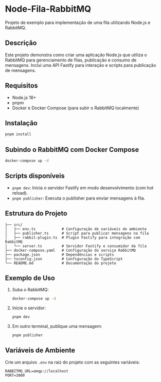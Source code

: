 # Node-Fila-RabbitMQ

Projeto de exemplo para implementação de uma fila utilizando Node.js e RabbitMQ.

## Descrição
Este projeto demonstra como criar uma aplicação Node.js que utiliza o RabbitMQ para gerenciamento de filas, publicação e consumo de mensagens. Inclui uma API Fastify para interação e scripts para publicação de mensagens.

## Requisitos
- Node.js 18+
- pnpm
- Docker e Docker Compose (para subir o RabbitMQ localmente)

## Instalação

```bash
pnpm install
```

## Subindo o RabbitMQ com Docker Compose

```bash
docker-compose up -d
```

## Scripts disponíveis

- `pnpm dev`: Inicia o servidor Fastify em modo desenvolvimento (com hot reload).
- `pnpm publisher`: Executa o publisher para enviar mensagens à fila.

## Estrutura do Projeto

```
├── src/
│   ├── env.ts            # Configuração de variáveis de ambiente
│   ├── publisher.ts      # Script para publicar mensagens na fila
│   ├── rabbit-plugin.ts  # Plugin Fastify para integração com RabbitMQ
│   └── server.ts         # Servidor Fastify e consumidor da fila
├── docker-compose.yaml   # Configuração do serviço RabbitMQ
├── package.json          # Dependências e scripts
├── tsconfig.json         # Configuração do TypeScript
└── README.md             # Documentação do projeto
```

## Exemplo de Uso

1. Suba o RabbitMQ:
	```bash
	docker-compose up -d
	```
2. Inicie o servidor:
	```bash
	pnpm dev
	```
3. Em outro terminal, publique uma mensagem:
	```bash
	pnpm publisher
	```

## Variáveis de Ambiente
Crie um arquivo `.env` na raiz do projeto com as seguintes variáveis:

```
RABBITMQ_URL=amqp://localhost
PORT=3000
```

